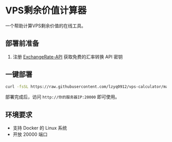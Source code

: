 # VPS剩余价值计算器

一个帮助计算VPS剩余价值的在线工具。

## 部署前准备

1. 注册 [ExchangeRate-API](https://www.exchangerate-api.com) 获取免费的汇率转换 API 密钥

## 一键部署 
```bash
curl -fsSL https://raw.githubusercontent.com/lzyq0912/vps-calculator/main/deploy.sh | bash
```

部署完成后，访问 `http://你的服务器IP:20000` 即可使用。

## 环境要求

- 支持 Docker 的 Linux 系统
- 开放 20000 端口
